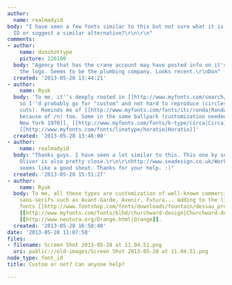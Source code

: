 ```yaml
---
author:
  name: realmadyid
body: "I have seen a few fonts similar to this but not sure what it is. Can anyone
  ID or suggest a similar alternative?\r\n\r\n"
comments:
- author:
    name: donshottype
    picture: 126100
  body: "Agency that has the crane account may have posted info on it's design of
    the logo. Seems to be the plumbing company. Looks recent.\r\nDon"
  created: '2013-05-28 13:44:21'
- author:
    name: Ryuk
  body: 'To me, it''s deeply rooted in [[http://www.myfonts.com/search/bauhaus|Bauhaus]]
    so I''d probably go for "custom" and not hard to reproduce (circles, strokes and
    cuts). Reminds me of [[http://www.myfonts.com/fonts/itc/ronda|Ronda]] (mainly
    because of /n) too. Some in the same ballpark (customization needed): [[http://www.houseind.com/fonts/chalet|Chalet
    New York 1970]], [[http://www.myfonts.com/fonts/k-type/circa|Circa]], [[http://www.myfonts.com/fonts/redrooster/harry-pro|Harry]],
    [[http://www.myfonts.com/fonts/linotype/horatio|Horatio]]'
  created: '2013-05-28 13:46:00'
- author:
    name: realmadyid
  body: "Thanks guys. I have seen a lot similar to this. This one by sea for Jamie
    Oliver is also pretty close.\r\n\r\nhttp://www.seadesign.co.uk/Work/Retail/JamieOliver.html\r\n\r\nRonda
    seems like a good shout. Thanks for your help. :)"
  created: '2013-05-28 15:51:27'
- author:
    name: Ryuk
  body: To me, all these types are customization of well-known commercial geometric
    sans-serifs such as Avant-Garde, Avenir, Futura... Adding to the list of "ready-to-use"
    fonts [[http://www.fontshop.com/fonts/downloads/fountain/dessau_pro|Dessau]],
    [[http://www.myfonts.com/fonts/blhd/churchward-design|Churchward-design]] and
    [[http://www.neutura.org/Orange.html|Orange]].
  created: '2013-05-28 16:50:40'
date: '2013-05-28 11:07:58'
files:
- filename: Screen Shot 2013-05-28 at 11.04.51.png
  uri: public://old-images/Screen Shot 2013-05-28 at 11.04.51.png
node_type: font_id
title: Custom or not? Can anyone help?

---
```

